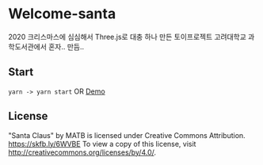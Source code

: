 # Welcome-santa
2020 크리스마스에 심심해서 Three.js로 대충 하나 만든 토이프로젝트
고려대학교 과학도서관에서 혼자.. 만듬..

## Start
`yarn -> yarn start` OR [Demo](https://welcome-santa.web.app/)

## License
"Santa Claus" by MATB is licensed under Creative Commons Attribution.
https://skfb.ly/6WVBE To view a copy of this license, visit http://creativecommons.org/licenses/by/4.0/.